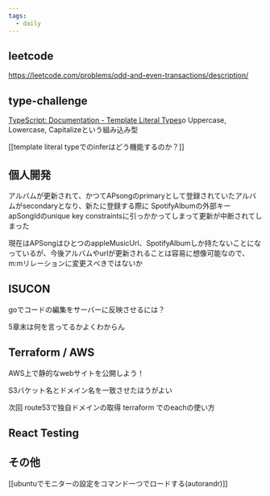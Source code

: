 ```yaml
---
tags:
  - daily
---
```


## leetcode
https://leetcode.com/problems/odd-and-even-transactions/description/

## type-challenge
[TypeScript: Documentation - Template Literal Types](https://www.typescriptlang.org/docs/handbook/2/template-literal-types.html)o
Uppercase, Lowercase, Capitalizeという組み込み型

[[template literal typeでのinferはどう機能するのか？]]

## 個人開発
アルバムが更新されて、かつてAPsongのprimaryとして登録されていたアルバムがsecondaryとなり、新たに登録する際に
SpotifyAlbumの外部キーapSongIdのunique key constraintsに引っかかってしまって更新が中断されてしまった

現在はAPSongはひとつのappleMusicUrl、SpotifyAlbumしか持たないことになっているが、今後アルバムやurlが更新されることは容易に想像可能なので、m:mリレーションに変更スべきではないか

## ISUCON
goでコードの編集をサーバーに反映させるには？

5章末は何を言ってるかよくわからん

## Terraform / AWS
AWS上で静的なwebサイトを公開しよう！

S3バケット名とドメイン名を一致させたほうがよい

次回 route53で独自ドメインの取得
terraform でのeachの使い方
## React Testing

## その他
[[ubuntuでモニターの設定をコマンド一つでロードする(autorandr)]]